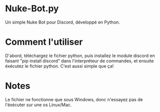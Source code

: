 # Nuke-Bot.py
Un simple Nuke Bot pour Discord, développé en Python.

# Comment l'utiliser
D'abord, téléchargez le fichier python, puis installez le module discord en faisant "pip install discord" dans l'interpréteur de commandes, et ensuite éxécutez le fichier python. 
C'est aussi simple que ça!

# Notes
Le fichier ne fonctionne que sous Windows, donc n'essayez pas de l'éxécuter sur une os Linux/Mac.
